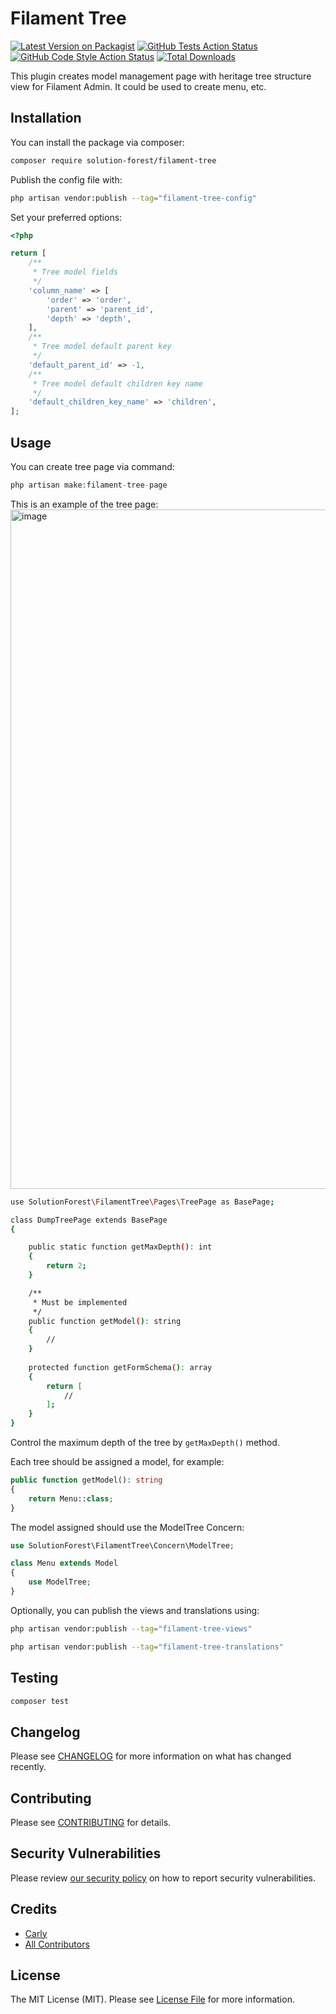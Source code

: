 # Filament Tree

[![Latest Version on Packagist](https://img.shields.io/packagist/v/solution-forest/filament-tree.svg?style=flat-square)](https://packagist.org/packages/solution-forest/filament-tree)
[![GitHub Tests Action Status](https://img.shields.io/github/workflow/status/solution-forest/filament-tree/run-tests?label=tests)](https://github.com/solution-forest/filament-tree/actions?query=workflow%3Arun-tests+branch%3Amain)
[![GitHub Code Style Action Status](https://img.shields.io/github/workflow/status/solution-forest/filament-tree/Check%20&%20fix%20styling?label=code%20style)](https://github.com/solution-forest/filament-tree/actions?query=workflow%3A"Check+%26+fix+styling"+branch%3Amain)
[![Total Downloads](https://img.shields.io/packagist/dt/solution-forest/filament-tree.svg?style=flat-square)](https://packagist.org/packages/solution-forest/filament-tree)

This plugin creates model management page with heritage tree structure view for Filament Admin. It could be used to create menu, etc.

## Installation

You can install the package via composer:

```bash
composer require solution-forest/filament-tree
```

Publish the config file with:
```bash
php artisan vendor:publish --tag="filament-tree-config"
```
Set your preferred options:
```php
<?php

return [
    /**
     * Tree model fields
     */
    'column_name' => [
        'order' => 'order',
        'parent' => 'parent_id',
        'depth' => 'depth',
    ],
    /**
     * Tree model default parent key
     */
    'default_parent_id' => -1,
    /**
     * Tree model default children key name
     */
    'default_children_key_name' => 'children',
];

```

## Usage

You can create tree page via command:
```php
php artisan make:filament-tree-page
```

This is an example of the tree page:
<img width="1087" alt="image" src="https://user-images.githubusercontent.com/73818060/232463907-a0768c00-a442-4bce-96d4-d1314b0e4de4.png">

``` bash
use SolutionForest\FilamentTree\Pages\TreePage as BasePage;

class DumpTreePage extends BasePage
{

    public static function getMaxDepth(): int
    {
        return 2;
    }

    /**
     * Must be implemented
     */
    public function getModel(): string
    {
        //
    }
    
    protected function getFormSchema(): array
    {
        return [
            //
        ];
    }
}
```

Control the maximum depth of the tree by `getMaxDepth()` method.

Each tree should be assigned a model, for example: 
```php
public function getModel(): string
{
    return Menu::class;
}
```

The model assigned should use the ModelTree Concern:
```php
use SolutionForest\FilamentTree\Concern\ModelTree;

class Menu extends Model
{
    use ModelTree;
}
```

Optionally, you can publish the views and translations using:
```bash
php artisan vendor:publish --tag="filament-tree-views"

php artisan vendor:publish --tag="filament-tree-translations"
```

## Testing

```bash
composer test
```

## Changelog

Please see [CHANGELOG](CHANGELOG.md) for more information on what has changed recently.

## Contributing

Please see [CONTRIBUTING](.github/CONTRIBUTING.md) for details.

## Security Vulnerabilities

Please review [our security policy](../../security/policy) on how to report security vulnerabilities.

## Credits

- [Carly](https://github.com/n/a)
- [All Contributors](../../contributors)

## License

The MIT License (MIT). Please see [License File](LICENSE.md) for more information.
